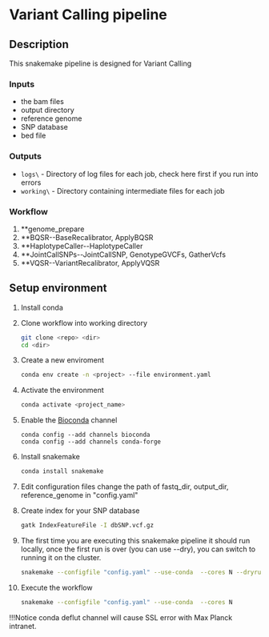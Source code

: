 # Variant Calling pipeline

## Description
This snakemake pipeline is designed for Variant Calling

### Inputs

* the bam files
* output directory
* reference genome
* SNP database
* bed file


### Outputs

*   `logs\` - Directory of log files for each job, check here first if you run into errors
*   `working\` - Directory containing intermediate files for each job

### Workflow

1.  **genome_prepare 
2.  **BQSR--BaseRecalibrator, ApplyBQSR
3.  **HaplotypeCaller--HaplotypeCaller
4.  **JointCallSNPs--JointCallSNP, GenotypeGVCFs, GatherVcfs
5.  **VQSR--VariantRecalibrator, ApplyVQSR



## Setup environment

1.  Install conda

2.  Clone workflow into working directory

    ```bash
    git clone <repo> <dir>
    cd <dir>
    ```
    
3.  Create a new enviroment

    ```bash
    conda env create -n <project> --file environment.yaml
    ```

3.  Activate the environment

    ```bash
    conda activate <project_name>
    ```

4.  Enable the [Bioconda](https://bioconda.github.io/#using-bioconda) channel

    ```
    conda config --add channels bioconda
    conda config --add channels conda-forge
    ```

5. Install snakemake

    ```bash
    conda install snakemake
    ```

6.  Edit configuration files
    change the path of fastq_dir, output_dir, reference_genome in "config.yaml"

7.  Create index for your SNP database

    ```bash
    gatk IndexFeatureFile -I dbSNP.vcf.gz
    ```

8.  The first time you are executing this snakemake pipeline it should run locally, once the first run is over (you can use --dry), you can switch to running it on the cluster.

    ```bash
    snakemake --configfile "config.yaml" --use-conda  --cores N --dryrun
    ```

9.  Execute the workflow

    ```bash
    snakemake --configfile "config.yaml" --use-conda  --cores N
    ```

!!!Notice conda deflut channel will cause SSL error with Max Planck intranet.


